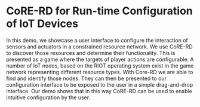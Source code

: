 # CoRE-RD for Run-time Configuration of IoT Devices

In this demo, we showcase a user interface to configure the interaction of sensors and actuators in a constrained resource network.
We use CoRE-RD to discover those resources and determine their functionality.
This is presented as a game where the targets of player actions are configurable.
A number of IoT nodes, based on the RIOT operating system exist in the game network representing different resource types.
With Core-RD we are able to find and identify those nodes.
They can then be presented to our configuration interface to be exposed to the user in a simple drag-and-drop interface.
Our demo shows that in this way CoRE-RD can be used to enable intuitive configuration by the user.
